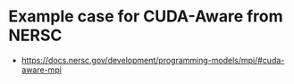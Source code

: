 # Example case for CUDA-Aware from NERSC
- https://docs.nersc.gov/development/programming-models/mpi/#cuda-aware-mpi
